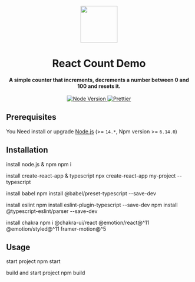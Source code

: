 
<p align="center">
  <a href="https://arya.lovejade.cn/" target="_blank">
    <img width="100"src="https://raw.githubusercontent.com/nicejade/arya-jarvis/master/assets/images/logo.png">
  </a>
</p>

<h1 align="center">React Count Demo</h1>

<div align="center">
  <strong>
    A simple counter that increments, decrements a number between 0 and 100 and resets it.
  </strong>
</div>

<br>

<div align="center">
  <a href="https://nodejs.org/en/">
    <img src="https://img.shields.io/badge/node-%3E%3D%2014.0.0-green.svg" alt="Node Version">
  </a>
  <a href="https://nicelinks.site/post/5c16083e819ae45de1453caa">
    <img src="https://img.shields.io/badge/code_style-prettier-ff69b4.svg?style=flat" alt="Prettier">
  </a>
</div>

## Prerequisites

You Need install or upgrade [Node.js](https://nodejs.org/en/) (>= `14.*`, Npm version >= `6.14.0`)
## Installation

install node.js & npm 
npm i

install create-react-app & typescript
npx create-react-app my-project --typescript

install babel
npm install @babel/preset-typescript  --save-dev

install eslint
npm install eslint-plugin-typescript --save-dev
npm install @typescript-eslint/parser --save-dev

install chakra
npm i @chakra-ui/react @emotion/react@^11 @emotion/styled@^11 framer-motion@^5

## Usage

start project
npm start

build and start project
npm build

